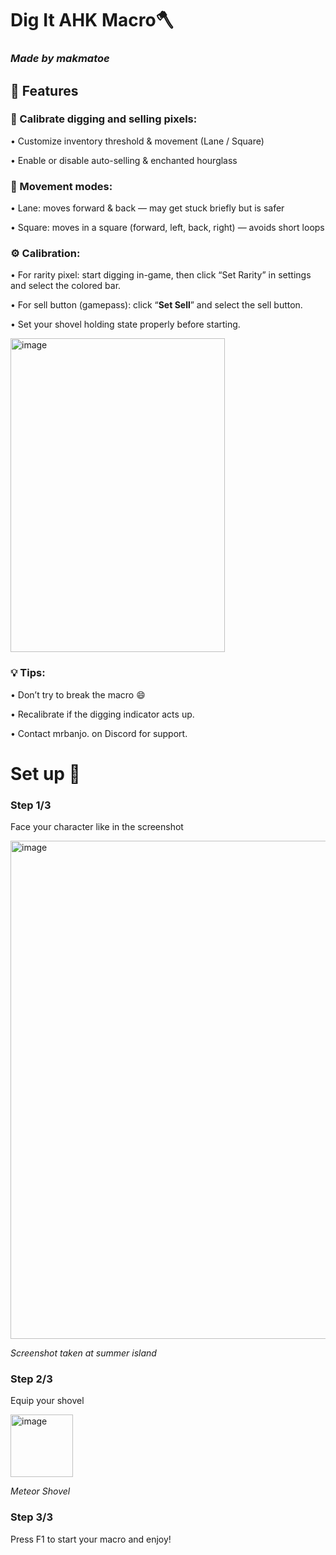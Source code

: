 # Dig It AHK Macro🪓
### _Made by makmatoe_
## 🚀 Features

### 🔧 Calibrate digging and selling pixels:
• Customize inventory threshold & movement (Lane / Square)

• Enable or disable auto-selling & enchanted hourglass

### 🚶 Movement modes:
• Lane: moves forward & back — may get stuck briefly but is safer

• Square: moves in a square (forward, left, back, right) — avoids short loops

### ⚙️ Calibration:
• For rarity pixel: start digging in-game, then click “Set Rarity” in settings and select the colored bar.

• For sell button (gamepass): click “**Set Sell**” and select the sell button.

• Set your shovel holding state properly before starting.

<img width="343" height="502" alt="image" src="https://github.com/user-attachments/assets/bafdc657-d4f8-4d20-9b30-40f434737326" />


### 💡 Tips:
• Don’t try to break the macro 😄

• Recalibrate if the digging indicator acts up.

• Contact mrbanjo. on Discord for support.

# Set up 🤝

### Step 1/3

Face your character like in the screenshot

<img width="1050" height="797" alt="image" src="https://github.com/user-attachments/assets/8a7f3807-5eb0-478e-845f-964a9d46a08b" />

_Screenshot taken at summer island_

### Step 2/3

Equip your shovel

<img width="100" height="100" alt="image" src="https://github.com/user-attachments/assets/4b6df8b1-eb1b-40d7-a089-80f4a6b58ffc" />

_Meteor Shovel_

### Step 3/3

Press F1 to start your macro and enjoy!
